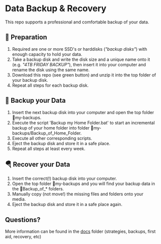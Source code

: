 Data Backup & Recovery
======================

This repo supports a professional and comfortable backup of your data.

🔧 Preparation
---------------
1. Required are one or more SSD's or harddisks (*"backup disks"*) with enough capacity to hold your data.
2. Take a backup disk and write the disk size and a unique name onto it (e.g. *"4TB FRIDAY BACKUP"*), then insert it into your computer and rename the disk using the same name.
3. Download this repo (see green button) and unzip it into the top folder of your backup disk.
4. Repeat all steps for each backup disk.

💾 Backup your Data
--------------------
1. Insert the next backup disk into your computer and open the top folder 📁my-backups.
2. Execute the script 'Backup my Home Folder.bat' to start an incremental backup of your home folder into folder 📁my-backups/Backup_of_Home_Folder. 
3. Execute all other corresponding scripts.
4. Eject the backup disk and store it in a safe place.
5. Repeat all steps at least every week.

🪂 Recover your Data
---------------------
1. Insert the correct(!) backup disk into your computer.
2. Open the top folder 📁my-backups and you will find your backup data in the 📁Backup_of_* folders.
3. Manually copy (not move!) the missing files and folders onto your media.
4. Eject the backup disk and store it in a safe place again.

Questions?
----------
More information can be found in the [docs](docs) folder (strategies, backups, first aid, recovery, etc)
